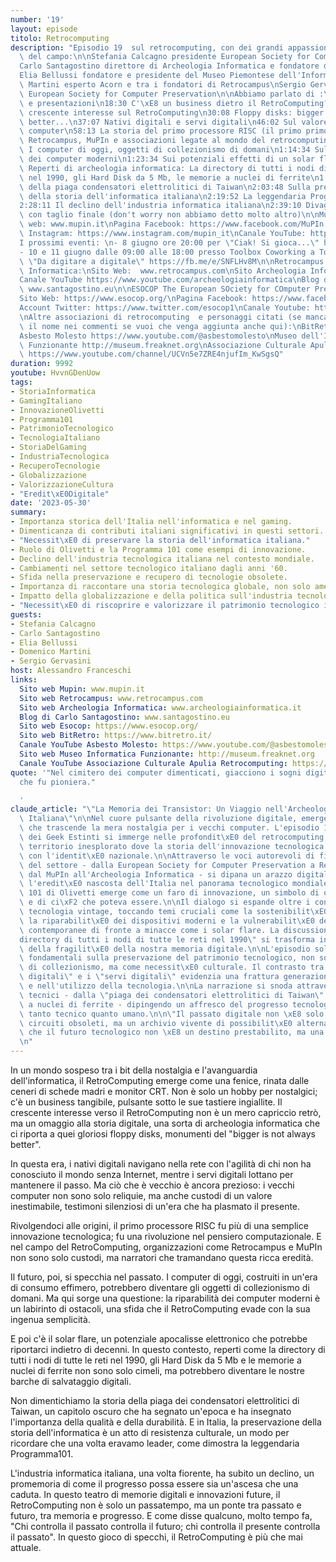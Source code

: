 ```yaml
---
number: '19'
layout: episode
titolo: Retrocomputing
description: "Episodio 19  sul retrocomputing, con dei grandi appassionati ed esperti\
  \ del campo:\n\nStefania Calcagno presidente European Society for Computer Preservation\n\
  Carlo Santagostino direttore di Archeologia Informatica e fondatore di Retrocampus\n\
  Elia Bellussi fondatore e presidente del Museo Piemontese dell'Informatica\nDomenico\
  \ Martini esperto Acorn e tra i fondatori di Retrocampus\nSergio Gervasini co-fondatore\
  \ European Society for Computer Preservation\n\nAbbiamo parlato di :\n0:00 Introduzione\
  \ e presentazioni\n18:30 C'\xE8 un business dietro il RetroComputing?\n25:03 Sul\
  \ crescente interesse sul RetroComputing\n30:08 Floppy disks: bigger is not always\
  \ better...\n37:07 Nativi digitali e servi digitali\n46:02 Sul valore dei vecchi\
  \ computer\n58:13 La storia del primo processore RISC (il primo primo!)\n1:01:13\
  \ Retrocampus, MuPIn e associazioni legate al mondo del retrocomputing\n1:02:40\
  \ I computer di oggi, oggetti di collezionismo di domani\n1:14:34 Sulla riparabilit\xE0\
  \ dei computer moderni\n1:23:34 Sui potenziali effetti di un solar flare\n1:32:54\
  \ Reperti di archeologia informatica: La directory di tutti i nodi di tutte le reti\
  \ nel 1990, gli Hard Disk da 5 Mb, le memorie a nuclei di ferrite\n1:55:59 La storia\
  \ della piaga condensatori elettrolitici di Taiwan\n2:03:48 Sulla preservazione\
  \ della storia dell'informatica italiana\n2:19:52 La leggendaria Programma101\n\
  2:28:11 Il declino dell'industria informatica italiana\n2:39:10 Divagazioni conclusive\
  \ con taglio finale (don't worry non abbiamo detto molto altro)\n\nMuPIn:\nSito\
  \ web: www.mupin.it\nPagina Facebook: https://www.facebook.com/MuPIn.org\nPagina\
  \ Instagram: https://www.instagram.com/mupin_it\nCanale YouTube: https://www.youtube.com/user/MuPInTV/videos\n\
  I prossimi eventi: \n- 8 giugno ore 20:00 per \"Ciak! Si gioca...\" https://fb.me/e/VdXNxxaI\n\
  - 10 e 11 giugno dalle 09:00 alle 18:00 presso Toolbox Coworking a Torino la mostra\
  \ \"Da digitare a digitale\" https://fb.me/e/SNFLHv8M\n\nRetrocampus e Archeologia\
  \ Informatica:\nSito Web:  www.retrocampus.com\nSito Archeologia Informatica: www.archeologiainformatica.it\n\
  Canale YouTube https://www.youtube.com/archeologiainformatica\nBlog di Carlo Santagostino:\
  \ www.santagostino.eu\n\nESOCOP The European SOciety for COmputer Preservation:\n\
  Sito Web: https://www.esocop.org/\nPagina Facebook: https://www.facebook.com/esocop\n\
  Account Twitter: https://www.twitter.com/esocop1\nCanale Youtube: https://www.youtube.com/@europeansocietyforcomputer1805\n\
  \nAltre associazioni di retrocomputing  e personaggi citati (se manca la tua, segnalami\
  \ il nome nei commenti se vuoi che venga aggiunta anche qui):\nBitRetro https://www.bitretro.it/\n\
  Asbesto Molesto https://www.youtube.com/@asbestomolesto\nMuseo dell'Informatica\
  \ Funzionante http://museum.freaknet.org\nAssociazione Culturale Apulia Retrocomputing\
  \ https://www.youtube.com/channel/UCVn5e7ZRE4njufIm_KwSgsQ"
duration: 9992
youtube: HvvnGDenUow
tags:
- StoriaInformatica
- GamingItaliano
- InnovazioneOlivetti
- Programma101
- PatrimonioTecnologico
- TecnologiaItaliano
- StoriaDelGaming
- IndustriaTecnologica
- RecuperoTecnologie
- Globalizzazione
- ValorizzazioneCultura
- "Eredit\xE0Digitale"
date: '2023-05-30'
summary:
- Importanza storica dell'Italia nell'informatica e nel gaming.
- Dimenticanza di contributi italiani significativi in questi settori.
- "Necessit\xE0 di preservare la storia dell'informatica italiana."
- Ruolo di Olivetti e la Programma 101 come esempi di innovazione.
- Declino dell'industria tecnologica italiana nel contesto mondiale.
- Cambiamenti nel settore tecnologico italiano dagli anni '60.
- Sfida nella preservazione e recupero di tecnologie obsolete.
- Importanza di raccontare una storia tecnologica globale, non solo americana.
- Impatto della globalizzazione e della politica sull'industria tecnologica italiana.
- "Necessit\xE0 di riscoprire e valorizzare il patrimonio tecnologico italiano."
guests:
- Stefania Calcagno
- Carlo Santagostino
- Elia Bellussi
- Domenico Martini
- Sergio Gervasini
host: Alessandro Franceschi
links:
  Sito web Mupin: www.mupin.it
  Sito web Retrocampus: www.retrocampus.com
  Sito web Archeologia Informatica: www.archeologiainformatica.it
  Blog di Carlo Santagostino: www.santagostino.eu
  Sito web Esocop: https://www.esocop.org/
  Sito web BitRetro: https://www.bitretro.it/
  Canale YouTube Asbesto Molesto: https://www.youtube.com/@asbestomolesto
  Sito web Museo Informatica Funzionante: http://museum.freaknet.org
  Canale YouTube Associazione Culturale Apulia Retrocomputing: https://www.youtube.com/channel/UCVn5e7ZRE4njufIm_KwSgsQ
quote: '"Nel cimitero dei computer dimenticati, giacciono i sogni digitali di un''Italia
  che fu pioniera."

  '
claude_article: "\"La Memoria dei Transistor: Un Viaggio nell'Archeologia Digitale\
  \ Italiana\"\n\nNel cuore pulsante della rivoluzione digitale, emerge un racconto\
  \ che trascende la mera nostalgia per i vecchi computer. L'episodio 19 della Brigata\
  \ dei Geek Estinti si immerge nelle profondit\xE0 del retrocomputing italiano, un\
  \ territorio inesplorato dove la storia dell'innovazione tecnologica si intreccia\
  \ con l'identit\xE0 nazionale.\n\nAttraverso le voci autorevoli di figure chiave\
  \ del settore - dalla European Society for Computer Preservation a Retrocampus,\
  \ dal MuPIn all'Archeologia Informatica - si dipana un arazzo digitale che rivela\
  \ l'eredit\xE0 nascosta dell'Italia nel panorama tecnologico mondiale. La Programma\
  \ 101 di Olivetti emerge come un faro di innovazione, un simbolo di quello che fu\
  \ e di ci\xF2 che poteva essere.\n\nIl dialogo si espande oltre i confini della\
  \ tecnologia vintage, toccando temi cruciali come la sostenibilit\xE0 digitale,\
  \ la riparabilit\xE0 dei dispositivi moderni e la vulnerabilit\xE0 delle infrastrutture\
  \ contemporanee di fronte a minacce come i solar flare. La discussione sulla \"\
  directory di tutti i nodi di tutte le reti nel 1990\" si trasforma in una metafora\
  \ della fragilit\xE0 della nostra memoria digitale.\n\nL'episodio solleva questioni\
  \ fondamentali sulla preservazione del patrimonio tecnologico, non solo come esercizio\
  \ di collezionismo, ma come necessit\xE0 culturale. Il contrasto tra i \"nativi\
  \ digitali\" e i \"servi digitali\" evidenzia una frattura generazionale nella comprensione\
  \ e nell'utilizzo della tecnologia.\n\nLa narrazione si snoda attraverso aneddoti\
  \ tecnici - dalla \"piaga dei condensatori elettrolitici di Taiwan\" alle memorie\
  \ a nuclei di ferrite - dipingendo un affresco del progresso tecnologico che \xE8\
  \ tanto tecnico quanto umano.\n\n\"Il passato digitale non \xE8 solo un museo di\
  \ circuiti obsoleti, ma un archivio vivente di possibilit\xE0 alternative, un promemoria\
  \ che il futuro tecnologico non \xE8 un destino prestabilito, ma una scelta consapevole.\"\
  \n"
---
```

In un mondo sospeso tra i bit della nostalgia e l'avanguardia dell'informatica, il RetroComputing emerge come una fenice, rinata dalle ceneri di schede madri e monitor CRT. Non è solo un hobby per nostalgici; c'è un business tangibile, pulsante sotto le sue tastiere ingiallite. Il crescente interesse verso il RetroComputing non è un mero capriccio retrò, ma un omaggio alla storia digitale, una sorta di archeologia informatica che ci riporta a quei gloriosi floppy disks, monumenti del "bigger is not always better".

In questa era, i nativi digitali navigano nella rete con l'agilità di chi non ha conosciuto il mondo senza Internet, mentre i servi digitali lottano per mantenere il passo. Ma ciò che è vecchio è ancora prezioso: i vecchi computer non sono solo reliquie, ma anche custodi di un valore inestimabile, testimoni silenziosi di un'era che ha plasmato il presente.

Rivolgendoci alle origini, il primo processore RISC fu più di una semplice innovazione tecnologica; fu una rivoluzione nel pensiero computazionale. E nel campo del RetroComputing, organizzazioni come Retrocampus e MuPIn non sono solo custodi, ma narratori che tramandano questa ricca eredità.

Il futuro, poi, si specchia nel passato. I computer di oggi, costruiti in un'era di consumo effimero, potrebbero diventare gli oggetti di collezionismo di domani. Ma qui sorge una questione: la riparabilità dei computer moderni è un labirinto di ostacoli, una sfida che il RetroComputing evade con la sua ingenua semplicità.

E poi c'è il solar flare, un potenziale apocalisse elettronico che potrebbe riportarci indietro di decenni. In questo contesto, reperti come la directory di tutti i nodi di tutte le reti nel 1990, gli Hard Disk da 5 Mb e le memorie a nuclei di ferrite non sono solo cimeli, ma potrebbero diventare le nostre barche di salvataggio digitali.

Non dimentichiamo la storia della piaga dei condensatori elettrolitici di Taiwan, un capitolo oscuro che ha segnato un'epoca e ha insegnato l'importanza della qualità e della durabilità. E in Italia, la preservazione della storia dell'informatica è un atto di resistenza culturale, un modo per ricordare che una volta eravamo leader, come dimostra la leggendaria Programma101.

L'industria informatica italiana, una volta fiorente, ha subito un declino, un promemoria di come il progresso possa essere sia un'ascesa che una caduta. In questo teatro di memorie digitali e innovazioni future, il RetroComputing non è solo un passatempo, ma un ponte tra passato e futuro, tra memoria e progresso. E come disse qualcuno, molto tempo fa, "Chi controlla il passato controlla il futuro; chi controlla il presente controlla il passato". In questo gioco di specchi, il RetroComputing è più che mai attuale.